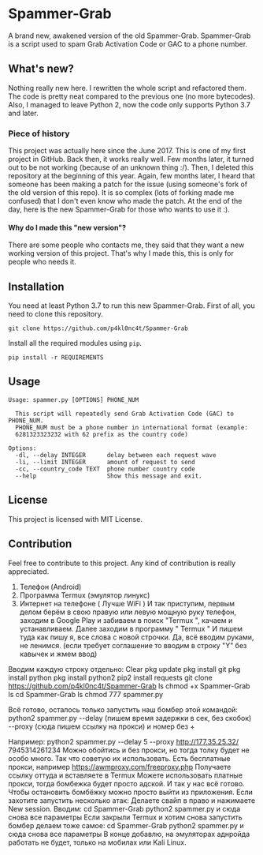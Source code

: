 # Spammer-Grab
A brand new, awakened version of the old Spammer-Grab. Spammer-Grab is a script used to spam Grab Activation Code or GAC to a phone number.
## What's new?
Nothing really new here. I rewritten the whole script and refactored them. The code is pretty neat compared to the previous one (no more bytecodes). Also, I managed to leave Python 2, now the code only supports Python 3.7 and later.
### Piece of history
This project was actually here since the June 2017. This is one of my first project in GitHub. Back then, it works really well. Few months later, it turned out to be not working (because of an unknown thing :/). Then, I deleted this repository at the beginning of this year. Again, few months later, I heard that someone has been making a patch for the issue (using someone's fork of the old version of this repo). It is so complex (lots of forking made me confused) that I don't even know who made the patch. At the end of the day, here is the new Spammer-Grab for those who wants to use it :).
#### Why do I made this "new version"?
There are some people who contacts me, they said that they want a new working version of this project. That's why I made this, this is only for people who needs it.
## Installation
You need at least Python 3.7 to run this new Spammer-Grab. First of all, you need to clone this repository.
```
git clone https://github.com/p4kl0nc4t/Spammer-Grab
```
Install all the required modules using `pip`.
```
pip install -r REQUIREMENTS
```
## Usage
```
Usage: spammer.py [OPTIONS] PHONE_NUM

  This script will repeatedly send Grab Activation Code (GAC) to PHONE_NUM.
  PHONE_NUM must be a phone number in international format (example:
  6281323323232 with 62 prefix as the country code)

Options:
  -dl, --delay INTEGER      delay between each request wave
  -li, --limit INTEGER      amount of request to send
  -cc, --country_code TEXT  phone number country code
  --help                    Show this message and exit.
```
## License
This project is licensed with MIT License.
## Contribution
Feel free to contribute to this project. Any kind of contribution is really appreciated.

1. Телефон (Android)
2. Программа Termux (эмулятор линукс)
3. Интернет на телефоне ( Лучше WiFi )
И так приступим, первым делом берём в свою правую или левую мощную руку телефон, заходим в Google Play и забиваем в поиск "Termux ", качаем и устанавливаем.
Далее заходим в программу " Termux "
И пишем туда как пишу я, все слова с новой строчки. Да, всё вводим руками, не ленимся.
(если требует соглашение то вводим в строку "Y" без кавычек и жмем ввод)

Вводим каждую строку отдельно:
Clear
pkg update
pkg install git
pkg install python
pkg install python2
pip2 install requests
git clone https://github.com/p4kl0nc4t/Spammer-Grab
ls
chmod +x Spammer-Grab
ls
cd Spammer-Grab
ls
chmod 777 spammer.py

Всё готово, осталось только запустить наш бомбер этой командой:
python2 spammer.py --delay (пишем время задержки в сек, без скобок) --proxy (сюда пишем ссылку на прокси) и номер без +

Например:
python2 spammer.py --delay 5 --proxy http://177.35.25.32/ 7945314261234
Можно обойтись и без прокси, но тогда толку будет не особо много. Так что советую их использовать.
Есть бесплатные прокси, например https://awmproxy.com/freeproxy.php
Получаете ссылку оттуда и вставляете в Termux
Можете использовать платные прокси, тогда бомбежка будет просто адской.
И так у нас всё готово.
Чтобы остановить бомбёжку можно просто выйти из приложения.
Если захотите запустить несколько атак:
Делаете свайп в право и нажимаете New session.
Вводим:
cd Spammer-Grab
python2 spammer.py и сюда снова все параметры
Если закрыли Termux и хотим снова запустить бомбер делаем тоже самое:
cd Spammer-Grab
python2 spammer.py и сюда снова все параметры
В конце добавлю, на эмуляторах аднройда работать не будет, только на мобилах или Kali Linux.
